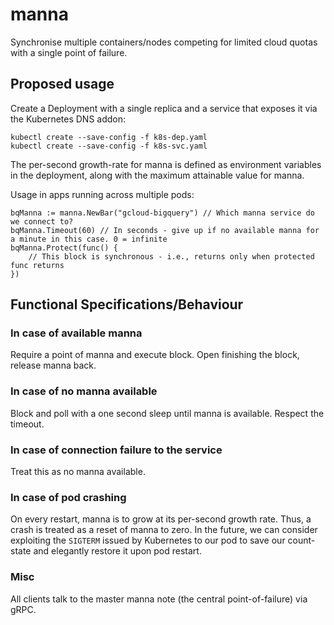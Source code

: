 # manna
Synchronise multiple containers/nodes competing for limited cloud quotas with a single point of failure.

## Proposed usage 
Create a Deployment with a single replica and a service that exposes it via the Kubernetes DNS addon:
```
kubectl create --save-config -f k8s-dep.yaml
kubectl create --save-config -f k8s-svc.yaml
```
The per-second growth-rate for manna is defined as environment variables in the deployment, along with the maximum attainable value for manna.

Usage in apps running across multiple pods:
```
bqManna := manna.NewBar("gcloud-bigquery") // Which manna service do we connect to?
bqManna.Timeout(60) // In seconds - give up if no available manna for a minute in this case. 0 = infinite
bqManna.Protect(func() {
    // This block is synchronous - i.e., returns only when protected func returns
})
```

## Functional Specifications/Behaviour
### In case of available manna
Require a point of manna and execute block. Open finishing the block, release manna back.

### In case of no manna available
Block and poll with a one second sleep until manna is available. Respect the timeout.

### In case of connection failure to the service
Treat this as no manna available.

### In case of pod crashing
On every restart, manna is to grow at its per-second growth rate. Thus, a crash is treated as a reset of manna to zero.
In the future, we can consider exploiting the `SIGTERM` issued by Kubernetes to our pod to save our count-state and elegantly restore it upon pod restart.

### Misc
All clients talk to the master manna note (the central point-of-failure) via gRPC.

